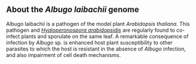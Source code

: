About the *Albugo laibachii* genome
-----------------------------------

Albugo laibachii is a pathogen of the model plant *Arabidopsis
thaliana*. This pathogen and *[Hyaloperonospora
arabidopsidis](http://protists.ensembl.org/Hyaloperonospora_arabidopsidis/Info/Index/)*
are regularly found to co-infect plants and sporulate on the same leaf.
A remarkable consequence of infection by *Albugo* sp. is enhanced host
plant susceptibility to other parasites to which the host is resistant
in the absence of *Albugo* infection, and also impairment of cell death
mechanisms.
